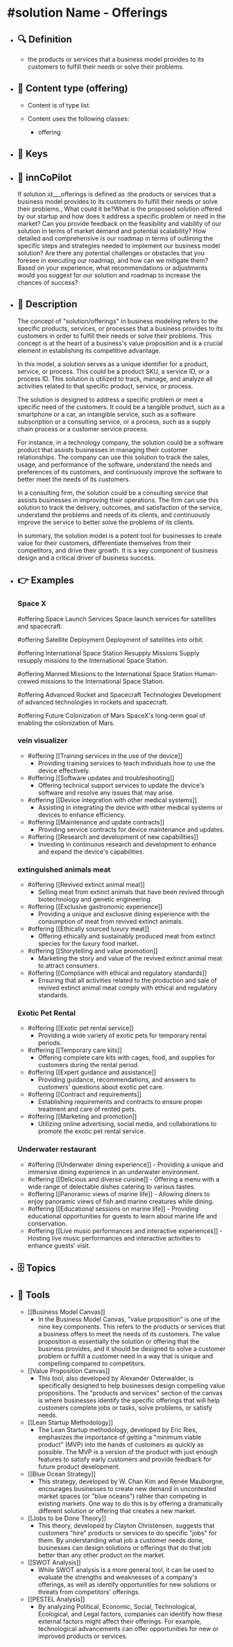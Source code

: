 # #solution Name - Offerings
- ## 🔍 Definition
  - the products or services that a business model provides to its customers to fulfill their needs or solve their problems.
- ## 📰 Content type (offering)
  - Content is of type list.
  
  - Content uses the following classes:
    - offering

- ## 🔑 Keys
  
- ## 🤖 innCoPilot
  If solution id___offerings is defined as :the products or services that a business model provides to its customers to fulfill their needs or solve their problems., What could it be?What is the proposed solution offered by our startup and how does it address a specific problem or need in the market?
  Can you provide feedback on the feasibility and viability of our solution in terms of market demand and potential scalability?
  How detailed and comprehensive is our roadmap in terms of outlining the specific steps and strategies needed to implement our business model solution?
  Are there any potential challenges or obstacles that you foresee in executing our roadmap, and how can we mitigate them?
  Based on your experience, what recommendations or adjustments would you suggest for our solution and roadmap to increase the chances of success?
- ## 📖 Description
  The concept of "solution/offerings" in business modeling refers to the specific products, services, or processes that a business provides to its customers in order to fulfill their needs or solve their problems. This concept is at the heart of a business's value proposition and is a crucial element in establishing its competitive advantage.
  
  In this model, a solution serves as a unique identifier for a product, service, or process. This could be a product SKU, a service ID, or a process ID. This solution is utilized to track, manage, and analyze all activities related to that specific product, service, or process.
  
  The solution is designed to address a specific problem or meet a specific need of the customers. It could be a tangible product, such as a smartphone or a car, an intangible service, such as a software subscription or a consulting service, or a process, such as a supply chain process or a customer service process.
  
  For instance, in a technology company, the solution could be a software product that assists businesses in managing their customer relationships. The company can use this solution to track the sales, usage, and performance of the software, understand the needs and preferences of its customers, and continuously improve the software to better meet the needs of its customers.
  
  In a consulting firm, the solution could be a consulting service that assists businesses in improving their operations. The firm can use this solution to track the delivery, outcomes, and satisfaction of the service, understand the problems and needs of its clients, and continuously improve the service to better solve the problems of its clients.
  
  In summary, the solution model is a potent tool for businesses to create value for their customers, differentiate themselves from their competitors, and drive their growth. It is a key component of business design and a critical driver of business success.
- ## 👉 Examples
  ### Space X
  #offering Space Launch Services
  Space launch services for satellites and spacecraft.
  
  #offering Satellite Deployment
  Deployment of satellites into orbit.
  
  #offering International Space Station Resupply Missions
  Supply resupply missions to the International Space Station.
  
  #offering Manned Missions to the International Space Station
  Human-crewed missions to the International Space Station.
  
  #offering Advanced Rocket and Spacecraft Technologies
  Development of advanced technologies in rockets and spacecraft.
  
  #offering Future Colonization of Mars
  SpaceX's long-term goal of enabling the colonization of Mars.
  ### vein visualizer
  - #offering [[Training services in the use of the device]]
  	- Providing training services to teach individuals how to use the device effectively.
  - #offering [[Software updates and troubleshooting]]
  	- Offering technical support services to update the device's software and resolve any issues that may arise.
  - #offering [[Device integration with other medical systems]]
  	- Assisting in integrating the device with other medical systems or devices to enhance efficiency.
  - #offering [[Maintenance and update contracts]]
  	- Providing service contracts for device maintenance and updates.
  - #offering [[Research and development of new capabilities]]
  	- Investing in continuous research and development to enhance and expand the device's capabilities.
  ### extinguished animals meat
  - #offering [[Revived extinct animal meat]]
  	- Selling meat from extinct animals that have been revived through biotechnology and genetic engineering. 
  - #offering [[Exclusive gastronomic experience]]
  	- Providing a unique and exclusive dining experience with the consumption of meat from revived extinct animals. 
  - #offering [[Ethically sourced luxury meat]]
  	- Offering ethically and sustainably produced meat from extinct species for the luxury food market. 
  - #offering [[Storytelling and value promotion]]
  	- Marketing the story and value of the revived extinct animal meat to attract consumers. 
  - #offering [[Compliance with ethical and regulatory standards]]
  	- Ensuring that all activities related to the production and sale of revived extinct animal meat comply with ethical and regulatory standards.
  ### Exotic Pet Rental
  - #offering [[Exotic pet rental service]]
  	- Providing a wide variety of exotic pets for temporary rental periods.
  - #offering [[Temporary care kits]]
  	- Offering complete care kits with cages, food, and supplies for customers during the rental period.
  - #offering [[Expert guidance and assistance]]
  	- Providing guidance, recommendations, and answers to customers' questions about exotic pet care.
  - #offering [[Contract and requirements]]
  	- Establishing requirements and contracts to ensure proper treatment and care of rented pets.
  - #offering [[Marketing and promotion]]
  	- Utilizing online advertising, social media, and collaborations to promote the exotic pet rental service.
  ### Underwater restaurant
  - #offering [[Underwater dining experience]]
          - Providing a unique and immersive dining experience in an underwater environment.
  - #offering [[Delicious and diverse cuisine]]
          - Offering a menu with a wide range of delectable dishes catering to various tastes.
  - #offering [[Panoramic views of marine life]]
          - Allowing diners to enjoy panoramic views of fish and marine creatures while dining.
  - #offering [[Educational sessions on marine life]]
          - Providing educational opportunities for guests to learn about marine life and conservation.
  - #offering [[Live music performances and interactive experiences]]
          - Hosting live music performances and interactive activities to enhance guests' visit.
- ## 🗄️ Topics
  
- ## 🧰 Tools
  - [[Business Model Canvas]]
    - In the Business Model Canvas, "value proposition" is one of the nine key components. This refers to the products or services that a business offers to meet the needs of its customers. The value proposition is essentially the solution or offering that the business provides, and it should be designed to solve a customer problem or fulfill a customer need in a way that is unique and compelling compared to competitors.
  - [[Value Proposition Canvas]]
    - This tool, also developed by Alexander Osterwalder, is specifically designed to help businesses design compelling value propositions. The "products and services" section of the canvas is where businesses identify the specific offerings that will help customers complete jobs or tasks, solve problems, or satisfy needs.
  - [[Lean Startup Methodology]]
    - The Lean Startup methodology, developed by Eric Ries, emphasizes the importance of getting a "minimum viable product" (MVP) into the hands of customers as quickly as possible. The MVP is a version of the product with just enough features to satisfy early customers and provide feedback for future product development.
  - [[Blue Ocean Strategy]]
    - This strategy, developed by W. Chan Kim and Renée Mauborgne, encourages businesses to create new demand in uncontested market spaces (or "blue oceans") rather than competing in existing markets. One way to do this is by offering a dramatically different solution or offering that creates a new market.
  - [[Jobs to be Done Theory]]
    - This theory, developed by Clayton Christensen, suggests that customers "hire" products or services to do specific "jobs" for them. By understanding what job a customer needs done, businesses can design solutions or offerings that do that job better than any other product on the market.
  - [[SWOT Analysis]]
    - While SWOT analysis is a more general tool, it can be used to evaluate the strengths and weaknesses of a company's offerings, as well as identify opportunities for new solutions or threats from competitors' offerings.
  - [[PESTEL Analysis]]
    - By analyzing Political, Economic, Social, Technological, Ecological, and Legal factors, companies can identify how these external factors might affect their offerings. For example, technological advancements can offer opportunities for new or improved products or services.
